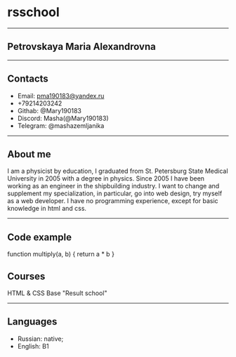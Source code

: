 # rsschool

***

## Petrovskaya Maria Alexandrovna

***

## Contacts

- Email: pma190183@yandex.ru
- +79214203242
- Githab: @Mary190183
- Discord: Masha(@Mary190183)
- Telegram: @mashazemljanika

***

## About me

I am a physicist by education, I graduated from St. Petersburg State Medical University in 2005 with a degree in physics. Since 2005 I have been working as an engineer in the shipbuilding industry. I want to change and supplement my specialization, in particular, go into web design, try myself as a web developer. I have no programming experience, except for basic knowledge in html and css.

***

## Code example

function multiply(a, b) {
  return a * b
}

## Courses

HTML & CSS Base "Result school"

***

## Languages

- Russian: native;
- English: B1